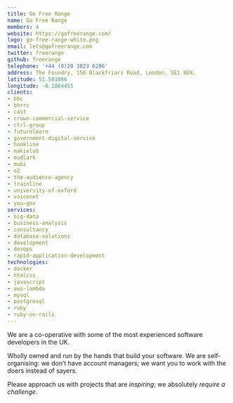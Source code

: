 ```yaml
---
title: Go Free Range
name: Go Free Range
members: 4
website: https://gofreerange.com/
logo: go-free-range-white.png
email: lets@gofreerange.com
twitter: freerange
github: freerange
telephone: '+44 (0)20 3823 6286'
address: The Foundry, 156 Blackfriars Road, London, SE1 8EN.
latitude: 51.501086
longitude: -0.1064455
clients:
- bbc
- bhrrc
- cast
- crown-commercial-service
- ctrl-group
- futurelearn
- government-digital-service
- hookline
- makielab
- mudlark
- mubi
- o2
- the-audience-agency
- trainline
- university-of-oxford
- voicenet
- you-gov
services:
- big-data
- business-analysis
- consultancy
- database-solutions
- development
- devops
- rapid-application-development
technologies:
- docker
- htmlcss
- javascript
- aws-lambda
- mysql
- postgresql
- ruby
- ruby-on-rails
---
```


We are a co-operative with some of the most experienced software developers in the UK.

Wholly owned and run by the hands that build your software. We are self-organising: we don’t have account managers; we want you to work with the doers instead of sayers.

Please approach us with projects that are _inspiring_; we absolutely _require a challenge_.

